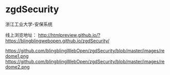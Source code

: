 # zgdSecurity
浙江工业大学-安保系统

线上浏览地址：
http://htmlpreview.github.io/?https://blingblingwebopen.github.io/zgdSecurity/


https://github.com/blingblingWebOpen/zgdSecurity/blob/master/images/redome1.png
https://github.com/blingblingWebOpen/zgdSecurity/blob/master/images/redome2.png
